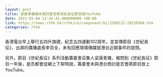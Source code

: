 ```yaml
---
layout: post
title: 梁唐青儀稱未商討是否將世紀長征節目放YouTube
date: 2021-05-04 12:24:43.000000000 +08:00
link: https://news.rthk.hk/rthk/ch/component/k2/1589122-20210504.htm
categories: rthk
---
```


香港電台早上舉行五四升旗禮，紀念五四運動102周年，並宣傳節目《世紀長征》，出席的廣播處長李百全，未有回應現場傳媒就港台近期事件的提問。

另外，節目《世紀長征》系列活動籌委會召集人梁唐青儀，被問到《世紀長征》節目一年後，是否都會從網上下架時說，籌委會未與港台商討是否會將節目放上YouTube。
